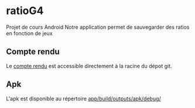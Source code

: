 # ratioG4
Projet de cours Android
Notre application permet de sauvegarder des ratios en fonction de jeux

## Compte rendu
Le [compte rendu](/M4104C%20-%20compte%20rendu%20final%20Android.pdf) est accessible directement à la racine du dépot git.

## Apk
L'apk est disponible au répertoire [app/build/outputs/apk/debug/](app/build/outputs/apk/debug/)
